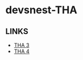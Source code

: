 # devsnest-THA

## LINKS

- [THA 3](https://4rmhf.csb.app/THA_3/index.html)
- [THA 4](https://4rmhf.csb.app/THA_4/index.html)

